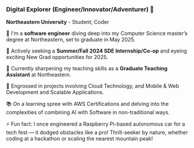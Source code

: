 ### Digital Explorer (Engineer/Innovator/Adventurer) 👋

<b>Northeastern University</b> - Student; Coder <br>

🚀 I'm a <b>software engineer</b> diving deep into my Computer Science master’s degree at Northeastern, set to graduate in May 2025.<br>

💼 Actively seeking a <b>Summer/Fall 2024 SDE Internship/Co-op</b> and eyeing exciting New Grad opportunities for 2025.<br>

💼 Currently sharpening my teaching skills as a <b>Graduate Teaching Assistant</b> at Northeastern.<br>

🔭 Engrossed in projects involving Cloud Technology, and Mobile & Web Development and Scalable Applications.<br>

📚 On a learning spree with AWS Certifications and delving into the complexities of combining AI with Software in non-traditional ways.<br>

⚡ Fun fact: I once engineered a Raspberry Pi-based autonomous car for a tech fest — it dodged obstacles like a pro! Thrill-seeker by nature, whether coding at a hackathon or scaling the nearest mountain peak!<br>


